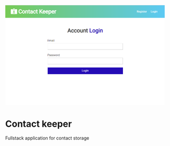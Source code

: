 ![Contact keeper image](./client/public/keeper.png)
# Contact keeper
Fullstack application for contact storage
